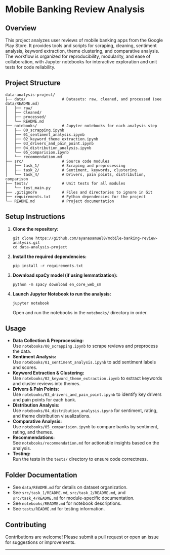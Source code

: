 # Mobile Banking Review Analysis

## Overview
This project analyzes user reviews of mobile banking apps from the Google Play Store. It provides tools and scripts for scraping, cleaning, sentiment analysis, keyword extraction, theme clustering, and comparative analysis. The workflow is organized for reproducibility, modularity, and ease of collaboration, with Jupyter notebooks for interactive exploration and unit tests for code reliability.

## Project Structure
```
data-analysis-project/
├── data/                # Datasets: raw, cleaned, and processed (see data/README.md)
│   ├── raw/
│   ├── Cleaned/
│   ├── processed/
│   └── README.md
├── notebooks/           # Jupyter notebooks for each analysis step
│   ├── 00_scrapping.ipynb
│   ├── 01_sentiment_analysis.ipynb
│   ├── 02_keyword_theme_extraction.ipynb
│   ├── 03_drivers_and_pain_point.ipynb
│   ├── 04_distribution_analysis.ipynb
│   └── 05_comparision.ipynb
│   └── recommendation.md
├── src/                 # Source code modules
│   ├── task_1/          # Scraping and preprocessing
│   ├── task_2/          # Sentiment, keywords, clustering
│   └── task_4/          # Drivers, pain points, distribution, comparison
├── tests/               # Unit tests for all modules
│   └── test_main.py
├── .gitignore           # Files and directories to ignore in Git
├── requirements.txt     # Python dependencies for the project
└── README.md            # Project documentation
```

## Setup Instructions

1. **Clone the repository:**
   ```
   git clone https://github.com/ayanasamuel8/mobile-banking-review-analysis.git
   cd data-analysis-project
   ```

2. **Install the required dependencies:**
   ```
   pip install -r requirements.txt
   ```

3. **Download spaCy model (if using lemmatization):**
   ```
   python -m spacy download en_core_web_sm
   ```

4. **Launch Jupyter Notebook to run the analysis:**
   ```
   jupyter notebook
   ```
   Open and run the notebooks in the `notebooks/` directory in order.

## Usage

- **Data Collection & Preprocessing:**  
  Use `notebooks/00_scrapping.ipynb` to scrape reviews and preprocess the data.
- **Sentiment Analysis:**  
  Use `notebooks/01_sentiment_analysis.ipynb` to add sentiment labels and scores.
- **Keyword Extraction & Clustering:**  
  Use `notebooks/02_keyword_theme_extraction.ipynb` to extract keywords and cluster reviews into themes.
- **Drivers & Pain Points:**  
  Use `notebooks/03_drivers_and_pain_point.ipynb` to identify key drivers and pain points for each bank.
- **Distribution Analysis:**  
  Use `notebooks/04_distribution_analysis.ipynb` for sentiment, rating, and theme distribution visualizations.
- **Comparative Analysis:**  
  Use `notebooks/05_comparision.ipynb` to compare banks by sentiment, rating, and themes.
- **Recommendations:**  
  See `notebooks/recommendation.md` for actionable insights based on the analysis.
- **Testing:**  
  Run the tests in the `tests/` directory to ensure code correctness.

## Folder Documentation

- See `data/README.md` for details on dataset organization.
- See `src/task_1/README.md`, `src/task_2/README.md`, and `src/task_4/README.md` for module-specific documentation.
- See `notebooks/README.md` for notebook descriptions.
- See `tests/README.md` for testing information.

## Contributing

Contributions are welcome! Please submit a pull request or open an issue for suggestions or improvements.

---